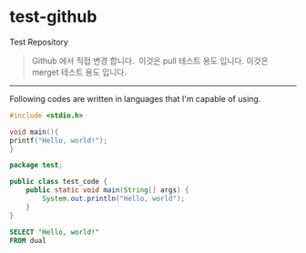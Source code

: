 # test-github
Test Repository

> Github 에서 직접 변경 합니다. 
> 이것은 pull 테스트 용도 입니다.
> 이것은 merget 테스트 용도 입니다.

----
Following codes are written in languages that I'm capable of using.

```C
#include <stdio.h>

void main(){
printf("Hello, world!");
}
```

```java
package test;

public class test_code {
	public static void main(String[] args) {
		System.out.println("Hello, world");
	}
}

```

```sql
SELECT "Hello, world!"
FROM dual
```
